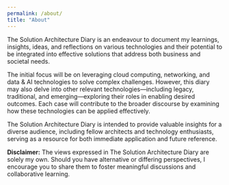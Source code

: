 ```yaml
---
permalink: /about/
title: "About"
---
```


The Solution Architecture Diary is an endeavour to document my learnings, insights, ideas, and reflections on various technologies and their potential to be integrated into effective solutions that address both business and societal needs.

The initial focus will be on leveraging cloud computing, networking, and data & AI technologies to solve complex challenges. However, this diary may also delve into other relevant technologies—including legacy, traditional, and emerging—exploring their roles in enabling desired outcomes. Each case will contribute to the broader discourse by examining how these technologies can be applied effectively.

The Solution Architecture Diary is intended to provide valuable insights for a diverse audience, including fellow architects and technology enthusiasts, serving as a resource for both immediate application and future reference.

**Disclaimer:** The views expressed in The Solution Architecture Diary are solely my own. Should you have alternative or differing perspectives, I encourage you to share them to foster meaningful discussions and collaborative learning.